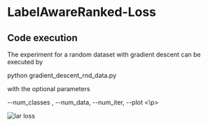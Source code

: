 # LabelAwareRanked-Loss
## Code execution
The experiment for a random dataset with gradient descent can be executed by
<p>python gradient_descent_rnd_data.py </p>
with the optional parameters

<p>--num_classes , --num_data, --num_iter, --plot <\p>

![lar loss](figures/label-aware-ranked_loss.svg)
